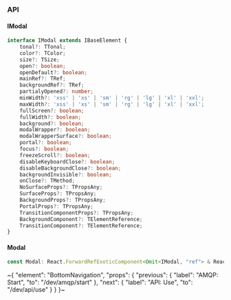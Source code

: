 

### API

#### IModal

```ts
interface IModal extends IBaseElement {
    tonal?: TTonal;
    color?: TColor;
    size?: TSize;
    open?: boolean;
    openDefault?: boolean;
    mainRef?: TRef;
    backgroundRef?: TRef;
    partialyOpened?: number;
    minWidth?: 'xss' | 'xs' | 'sm' | 'rg' | 'lg' | 'xl' | 'xxl';
    maxWidth?: 'xss' | 'xs' | 'sm' | 'rg' | 'lg' | 'xl' | 'xxl';
    fullScreen?: boolean;
    fullWidth?: boolean;
    background?: boolean;
    modalWrapper?: boolean;
    modalWrapperSurface?: boolean;
    portal?: boolean;
    focus?: boolean;
    freezeScroll?: boolean;
    disableKeyboardClose?: boolean;
    disableBackgroundClose?: boolean;
    backgroundInvisible?: boolean;
    onClose?: TMethod;
    NoSurfaceProps?: TPropsAny;
    SurfaceProps?: TPropsAny;
    BackgroundProps?: TPropsAny;
    PortalProps?: TPropsAny;
    TransitionComponentProps?: TPropsAny;
    BackgroundComponent?: TElementReference;
    TransitionComponent?: TElementReference;
}
```

#### Modal

```ts
const Modal: React.ForwardRefExoticComponent<Omit<IModal, "ref"> & React.RefAttributes<unknown>>;
```

~{
  "element": "BottomNavigation",
  "props": {
    "previous": {
      "label": "AMQP: Start",
      "to": "/dev/amqp/start"
    },
    "next": {
      "label": "API: Use",
      "to": "/dev/api/use"
    }
  }
}~
